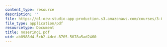 ```yaml
---
content_type: resource
description: ''
file: https://ol-ocw-studio-app-production.s3.amazonaws.com/courses/3-094-materials-in-human-experience-spring-2004/ab0988d45cb24dcd87055078a5ad2460_nosering1.pdf
file_type: application/pdf
resourcetype: Document
title: nosering1.pdf
uid: ab0988d4-5cb2-4dcd-8705-5078a5ad2460
---
```

